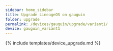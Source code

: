 ```yaml
---
sidebar: home_sidebar
title: Upgrade LineageOS on gauguin
folder: upgrade
permalink: /devices/gauguin/upgrade/variant1/
device: gauguin_variant1
---
```

{% include templates/device_upgrade.md %}
